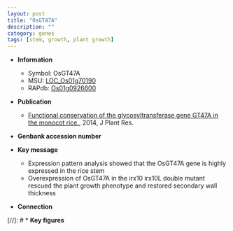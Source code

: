 ```yaml
---
layout: post
title: "OsGT47A"
description: ""
category: genes
tags: [stem, growth, plant growth]
---
```


* **Information**  
    + Symbol: OsGT47A  
    + MSU: [LOC_Os01g70190](http://rice.plantbiology.msu.edu/cgi-bin/ORF_infopage.cgi?orf=LOC_Os01g70190)  
    + RAPdb: [Os01g0926600](http://rapdb.dna.affrc.go.jp/viewer/gbrowse_details/irgsp1?name=Os01g0926600)  

* **Publication**  
    + [Functional conservation of the glycosyltransferase gene GT47A in the monocot rice.](http://www.ncbi.nlm.nih.gov/pubmed?term=Functional+conservation+of+the+glycosyltransferase+gene+GT47A+in+the+monocot+rice.%5BTitle%5D), 2014, J Plant Res.

* **Genbank accession number**  

* **Key message**  
    + Expression pattern analysis showed that the OsGT47A gene is highly expressed in the rice stem
    + Overexpression of OsGT47A in the irx10 irx10L double mutant rescued the plant growth phenotype and restored secondary wall thickness

* **Connection**  

[//]: # * **Key figures**  


